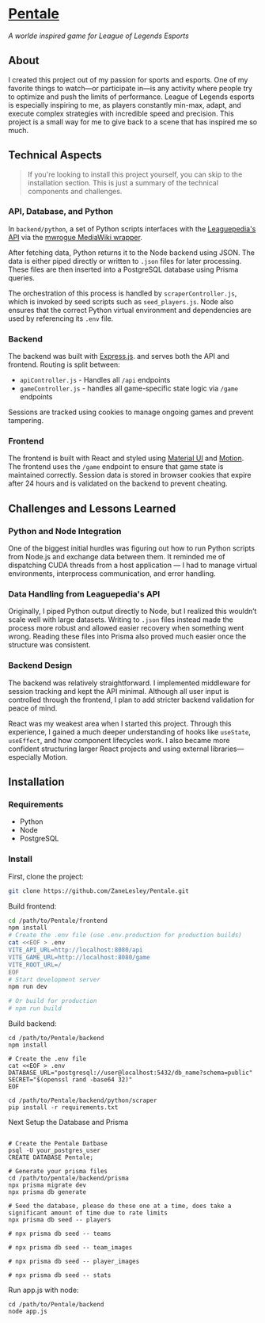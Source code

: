 # [Pentale](https://zanelesley.com/pentale/)

*A worlde inspired game for League of Legends Esports*

## About

I created this project out of my passion for sports and esports. One of my favorite things to watch—or participate in—is
any activity where people try to optimize and push the limits of performance. League of Legends esports is especially
inspiring to me, as players constantly min-max, adapt, and execute complex strategies with incredible speed and
precision. This project is a small way for me to give back to a scene that has inspired me so much.

## Technical Aspects

> If you're looking to install this project yourself, you can skip to the installation section. This is just a summary
> of
> the technical components and challenges.

### API, Database, and Python

In `backend/python`, a set of Python scripts interfaces with the
[Leaguepedia's API](https://lol.fandom.com/wiki/Help:Leaguepedia_API) via the
[mwrogue MediaWiki wrapper](https://github.com/RheingoldRiver/mwrogue).

After fetching data, Python returns it to the Node backend using JSON. The data is either piped directly or written to
`.json` files for later processing. These files are then inserted into a PostgreSQL database using Prisma queries.

The orchestration of this process is handled by `scraperController.js`, which is invoked by seed scripts such as
`seed_players.js`. Node also ensures that the correct Python virtual environment and dependencies are used by
referencing its `.env` file.

### Backend

The backend was built with [Express.js](https://expressjs.com/). and serves both the API and frontend.
Routing is split between:

- `apiController.js` - Handles all `/api` endpoints
- `gameController.js` - handles all game-specific state logic via `/game` endpoints

Sessions are tracked using cookies to manage ongoing games and prevent tampering.

### Frontend

The frontend is built with React and styled using
[Material UI](https://mui.com/material-ui/) and [Motion](https://motion.dev/).
The frontend uses the `/game` endpoint to ensure that game state is maintained correctly.
Session data is stored in browser cookies that expire after 24 hours and is validated on the backend to prevent
cheating.

## Challenges and Lessons Learned

### Python and Node Integration

One of the biggest initial hurdles was figuring out how to run Python scripts from Node.js and exchange data between
them. It reminded me of dispatching CUDA threads from a host application — I had to manage virtual environments,
interprocess communication, and error handling.

### Data Handling from Leaguepedia's API

Originally, I piped Python output directly to Node, but I realized this wouldn’t scale well with large datasets. Writing
to `.json` files instead made the process more robust and allowed easier recovery when something went wrong. Reading
these
files into Prisma also proved much easier once the structure was consistent.

### Backend Design

The backend was relatively straightforward. I implemented middleware for session tracking and kept the API minimal.
Although all user input is controlled through the frontend, I plan to add stricter backend validation for peace of mind.

React was my weakest area when I started this project. Through this experience, I gained a much deeper understanding of
hooks like `useState`, `useEffect`, and how component lifecycles work. I also became more confident structuring larger
React projects and using external libraries—especially Motion.

## Installation

### Requirements

- Python
- Node
- PostgreSQL

### Install

First, clone the project:

```bash
git clone https://github.com/ZaneLesley/Pentale.git
````

Build frontend:

```bash
cd /path/to/Pentale/frontend
npm install
# Create the .env file (use .env.production for production builds)
cat <<EOF > .env
VITE_API_URL=http://localhost:8080/api
VITE_GAME_URL=http://localhost:8080/game
VITE_ROOT_URL=/
EOF
# Start development server
npm run dev

# Or build for production
# npm run build
```

Build backend:

```shell
cd /path/to/Pentale/backend
npm install

# Create the .env file
cat <<EOF > .env
DATABASE_URL="postgresql://user@localhost:5432/db_name?schema=public"
SECRET="$(openssl rand -base64 32)"
EOF

cd /path/to/Pentale/backend/python/scraper
pip install -r requirements.txt
```

Next Setup the Database and Prisma

```shell

# Create the Pentale Datbase
psql -U your_postgres_user
CREATE DATABASE Pentale;

# Generate your prisma files
cd /path/to/pentale/backend/prisma
npx prisma migrate dev
npx prisma db generate

# Seed the database, please do these one at a time, does take a significant amount of time due to rate limits
npx prisma db seed -- players
```

```shell
# npx prisma db seed -- teams
```

```shell
# npx prisma db seed -- team_images
```

```shell
# npx prisma db seed -- player_images
```

```shell
# npx prisma db seed -- stats
```

Run app.js with node:

```shell
cd /path/to/Pentale/backend
node app.js
```




